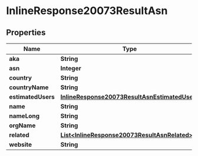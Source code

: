 # InlineResponse20073ResultAsn

## Properties
Name | Type | Description | Notes
------------ | ------------- | ------------- | -------------
**aka** | **String** |  | 
**asn** | **Integer** |  | 
**country** | **String** |  | 
**countryName** | **String** |  | 
**estimatedUsers** | [**InlineResponse20073ResultAsnEstimatedUsers**](InlineResponse20073ResultAsnEstimatedUsers.md) |  | 
**name** | **String** |  | 
**nameLong** | **String** |  | 
**orgName** | **String** |  | 
**related** | [**List&lt;InlineResponse20073ResultAsnRelated&gt;**](InlineResponse20073ResultAsnRelated.md) |  | 
**website** | **String** |  | 
